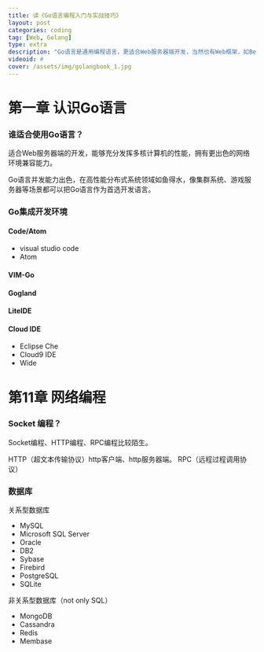 ```yaml
---
title: 读《Go语言编程入门与实战技巧》
layout: post
categories: coding
tag: [Web, Golang]
type: extra
description: "Go语言是通用编程语言，更适合Web服务器端开发，当然也有Web框架，如Beego、Gorilla，但根据目前的知识和需求，还不需要深入了解。"
videoid: #
cover: /assets/img/golangbook_1.jpg
---
```



# 第一章 认识Go语言

### 谁适合使用Go语言？

适合Web服务器端的开发，能够充分发挥多核计算机的性能，拥有更出色的网络环境兼容能力。

Go语言并发能力出色，在高性能分布式系统领域如鱼得水，像集群系统、游戏服务器等场景都可以把Go语言作为首选开发语言。

### Go集成开发环境

#### Code/Atom

- visual studio code
- Atom

#### VIM-Go

#### Gogland
#### LiteIDE

####  Cloud IDE

- Eclipse Che
- Cloud9 IDE
- Wide


# 第11章 网络编程


### Socket 编程？

Socket编程、HTTP编程、RPC编程比较陌生。

HTTP（超文本传输协议）http客户端、http服务器端。
RPC（远程过程调用协议）

### 数据库


关系型数据库

- MySQL
- Microsoft SQL Server
- Oracle
- DB2
- Sybase
- Firebird
- PostgreSQL
- SQLite

非关系型数据库（not only SQL）

- MongoDB
- Cassandra
- Redis
- Membase

